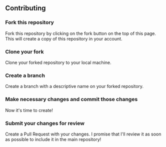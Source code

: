 ## Contributing
### Fork this repository
Fork this repository by clicking on the fork button on the top of this page. This will create a copy of this repository in your account.

### Clone your fork
Clone your forked repository to your local machine.

### Create a branch
Create a branch with a descriptive name on your forked repository.

### Make necessary changes and commit those changes
Now it's time to create!

### Submit your changes for review
Create a Pull Request with your changes. I promise that I'll review it as soon as possible to include it in the main repository!